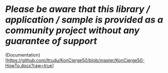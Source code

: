 *Please be aware that this library / application / sample is provided as a community project without any guarantee of support*
=========================================================

(Documentation)[https://github.com/ltrudu/KonCierge50/blob/master/KonCierge50-HowTo.docx?raw=true]
